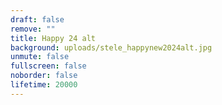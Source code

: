 ```yaml
---
draft: false
remove: ""
title: Happy 24 alt
background: uploads/stele_happynew2024alt.jpg
unmute: false
fullscreen: false
noborder: false
lifetime: 20000
---
```

